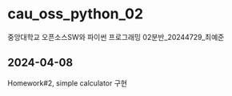 # cau_oss_python_02
중앙대학교 오픈소스SW와 파이썬 프로그래밍 02분반_20244729_최예준

## 2024-04-08
Homework#2, simple calculator 구현
